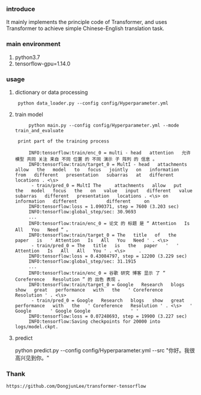 ### introduce

It mainly implements the principle code of Transformer, and uses Transformer to achieve simple Chinese-English translation task.
### main environment

1. python3.7
2. tensorflow-gpu=1.14.0


### usage

1. dictionary or data processing

        python data_loader.py --config config/Hyperparameter.yml
    
2. train model

            python main.py --config config/Hyperparameter.yml --mode train_and_evaluate
      
        print part of the training process
            
            INFO:tensorflow:train/enc_0 = multi - head   attention   允许 模型 共同 关注 来自 不同 位置 的 不同 演示 子 阵列 的 信息 。
            INFO:tensorflow:train/target_0 = MultI - head   attachments   allow   the   model   to   focus   jointly   on   information   from   different   presentation   subarras   at   different   locations . <\s>
             - train/pred_0 = MultI The     attachments   allow   put   the   model   focus   the   on   value   input   different   value   subarras   different   presentation   locations . <\s> on   information   different           different     on
            INFO:tensorflow:loss = 1.090371, step = 7600 (3.203 sec)
            INFO:tensorflow:global_step/sec: 30.9693
            ...
            INFO:tensorflow:train/enc_0 = 论文 的 标题 是 “ Attention   Is   All   You   Need ” 。
            INFO:tensorflow:train/target_0 = The   title   of   the   paper   is   ' Attention   Is   All   You   Need ' . <\s>
             - train/pred_0 = The   title   is   the   paper   '   ' Attention   Is   All   All   You ' . <\s>     .                                              
            INFO:tensorflow:loss = 0.43084797, step = 12200 (3.229 sec)
            INFO:tensorflow:global_step/sec: 31.1915
            ...
            INFO:tensorflow:train/enc_0 = 谷歌 研究 博客 显示 了 “ Coreference   Resolution ” 的 出色 表现 。
            INFO:tensorflow:train/target_0 = Google   Research   blogs   show   great   performance   with   the   ' Coreference   Resolution ' . <\s>
             - train/pred_0 = Google   Research   blogs   show   great   performance   with   the   ' Coreference   Resolution ' . <\s>   '                 Google       ' Google Google               ' '    
            INFO:tensorflow:loss = 0.07248693, step = 19900 (3.227 sec)
            INFO:tensorflow:Saving checkpoints for 20000 into logs/model.ckpt.
    
        
3. predict

    python predict.py --config config/Hyperparameter.yml --src "你好。我很高兴见到你。"

### Thank

    https://github.com/DongjunLee/transformer-tensorflow